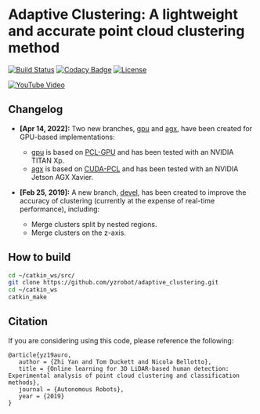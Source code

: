 # Adaptive Clustering: A lightweight and accurate point cloud clustering method #

[![Build Status](https://travis-ci.org/yzrobot/adaptive_clustering.svg?branch=master)](https://travis-ci.org/yzrobot/adaptive_clustering)
[![Codacy Badge](https://api.codacy.com/project/badge/Grade/61a01a79a7ac41fd9deded9050ef6030)](https://www.codacy.com/app/yzrobot/adaptive_clustering?utm_source=github.com&amp;utm_medium=referral&amp;utm_content=yzrobot/adaptive_clustering&amp;utm_campaign=Badge_Grade)
[![License](https://img.shields.io/badge/License-BSD%203--Clause-green.svg)](https://opensource.org/licenses/BSD-3-Clause)

[![YouTube Video](https://img.youtube.com/vi/rmPn7mWssto/0.jpg)](https://www.youtube.com/watch?v=rmPn7mWssto)

## Changelog ##

*   **\[Apr 14, 2022\]:** Two new branches, [gpu](https://github.com/yzrobot/adaptive_clustering/tree/gpu) and [agx](https://github.com/yzrobot/adaptive_clustering/tree/agx), have been created for GPU-based implementations:
    *   [gpu](https://github.com/yzrobot/adaptive_clustering/tree/gpu) is based on [PCL-GPU](https://pcl.readthedocs.io/projects/tutorials/en/master/#gpu) and has been tested with an NVIDIA TITAN Xp.
    *   [agx](https://github.com/yzrobot/adaptive_clustering/tree/agx) is based on [CUDA-PCL](https://github.com/NVIDIA-AI-IOT/cuda-pcl) and has been tested with an NVIDIA Jetson AGX Xavier.

*   **\[Feb 25, 2019\]:** A new branch, [devel](https://github.com/yzrobot/adaptive_clustering/tree/devel), has been created to improve the accuracy of clustering (currently at the expense of real-time performance), including:
    *   Merge clusters split by nested regions.
    *   Merge clusters on the z-axis.

## How to build ##
```sh
cd ~/catkin_ws/src/
git clone https://github.com/yzrobot/adaptive_clustering.git
cd ~/catkin_ws
catkin_make
```

## Citation ##
If you are considering using this code, please reference the following:
```
@article{yz19auro,
   author = {Zhi Yan and Tom Duckett and Nicola Bellotto},
   title = {Online learning for 3D LiDAR-based human detection: Experimental analysis of point cloud clustering and classification methods},
   journal = {Autonomous Robots},
   year = {2019}
}
```
